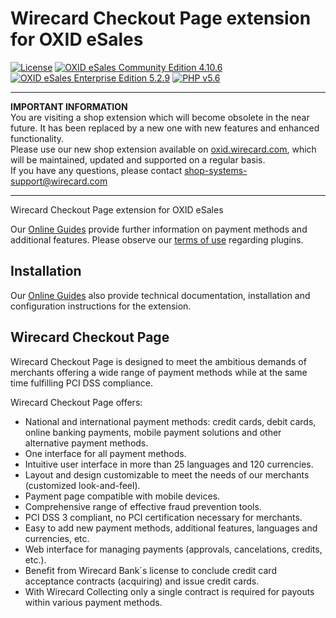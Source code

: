 # Wirecard Checkout Page extension for OXID eSales

[![License](https://img.shields.io/badge/license-GPLv2-blue.svg)](https://raw.githubusercontent.com/wirecard/oxid-wcp/master/LICENSE)
[![OXID eSales Community Edition 4.10.6](https://img.shields.io/badge/OXID_CE-v4.10.6-green.svg)](http://www.oxid-esales.com/)
[![OXID eSales Enterprise Edition 5.2.9](https://img.shields.io/badge/OXID_EE-v5.2.9-green.svg)](http://www.oxid-esales.com/)
[![PHP v5.6](https://img.shields.io/badge/php-v5.6-yellow.svg)](http://www.php.net)

----
**IMPORTANT INFORMATION**  
You are visiting a shop extension which will become obsolete in the near future. It has been replaced by a new one with new features and enhanced functionality.   
Please use our new shop extension available on [oxid.wirecard.com](https://oxid.wirecard.com), which will be maintained, updated and supported on a regular basis.  
If you have any questions, please contact shop-systems-support@wirecard.com

----

Wirecard Checkout Page extension for OXID eSales 

Our [Online Guides](https://guides.wirecard.at/) provide further information on payment methods and additional features. Please observe our [terms of use](https://guides.wirecard.at/shop_plugins:info#terms_of_use) regarding plugins.

## Installation
Our [Online Guides](https://guides.wirecard.at/shop_plugins:oxid_wcp:start "Installation details") also provide technical documentation, installation and configuration instructions for the extension.


## Wirecard Checkout Page
Wirecard Checkout Page is designed to meet the ambitious demands of merchants offering a wide range of payment methods while at the same time fulfilling PCI DSS compliance.

Wirecard Checkout Page offers:
- National and international payment methods: credit cards, debit cards, online banking payments, mobile payment solutions and other alternative payment methods.
- One interface for all payment methods.
- Intuitive user interface in more than 25 languages and 120 currencies.
- Layout and design customizable to meet the needs of our merchants (customized look-and-feel).
- Payment page compatible with mobile devices.
- Comprehensive range of effective fraud prevention tools.
- PCI DSS 3 compliant, no PCI certification necessary for merchants.
- Easy to add new payment methods, additional features, languages and currencies, etc.
- Web interface for managing payments (approvals, cancelations, credits, etc.).
- Benefit from Wirecard Bank´s license to conclude credit card acceptance contracts (acquiring) and issue credit cards.
- With Wirecard Collecting only a single contract is required for payouts within various payment methods.
